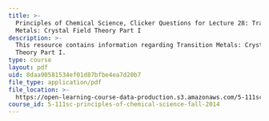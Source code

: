```yaml
---
title: >-
  Principles of Chemical Science, Clicker Questions for Lecture 28: Transition
  Metals: Crystal Field Theory Part I
description: >-
  This resource contains information regarding Transition Metals: Crystal Field
  Theory Part I.
type: course
layout: pdf
uid: 8daa90581534ef01d87bfbe4ea7d20b7
file_type: application/pdf
file_location: >-
  https://open-learning-course-data-production.s3.amazonaws.com/5-111sc-principles-of-chemical-science-fall-2014/8daa90581534ef01d87bfbe4ea7d20b7_MIT5_111F14_Lec28Clkr.pdf
course_id: 5-111sc-principles-of-chemical-science-fall-2014
---
```

